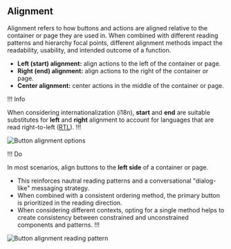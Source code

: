 ## Alignment

Alignment refers to how buttons and actions are aligned relative to the container or page they are used in. When combined with different reading patterns and hierarchy focal points, different alignment methods impact the readability, usability, and intended outcome of a function.

- **Left (start) alignment:** align actions to the left of the container or page.
- **Right (end) alignment:**  align actions to the right of the container or page.
- **Center alignment:** center actions in the middle of the container or page.

!!! Info

When considering internationalization (i18n), **start** and **end** are suitable substitutes for **left** and **right** alignment to account for languages that are read right-to-left ([RTL](https://developer.mozilla.org/en-US/docs/Glossary/RTL)).
!!!

![Button alignment options](/assets/patterns/button-alignment/alignment-methods.png)

!!! Do

In most scenarios, align buttons to the **left side** of a container or page.

- This reinforces nautral reading patterns and a conversational "dialog-like" messaging strategy.
- When combined with a consistent ordering method, the primary button is prioritized in the reading direction.
- When considering different contexts, opting for a single method helps to create consistency between constrained and unconstrained components and patterns.
!!!

![Button alignment reading pattern](/assets/patterns/button-alignment/alignment-reading-pattern.png)
